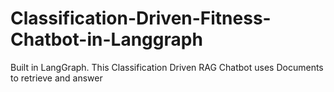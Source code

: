 # Classification-Driven-Fitness-Chatbot-in-Langgraph
Built in LangGraph. This Classification Driven RAG Chatbot uses Documents to retrieve and answer
